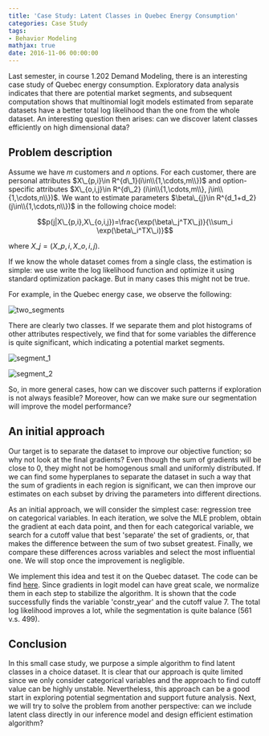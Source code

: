 ```yaml
---
title: 'Case Study: Latent Classes in Quebec Energy Consumption'
categories: Case Study
tags:
- Behavior Modeling
mathjax: true
date: 2016-11-06 00:00:00
---
```


Last semester, in course 1.202 Demand Modeling, there is an interesting case study of Quebec energy consumption. Exploratory data analysis indicates that there are potential market segments, and subsequent computation shows that multinomial logit models estimated from separate datasets have a better total log likelihood than the one from the whole dataset. An interesting question then arises: can we discover latent classes efficiently on high dimensional data?

<!--more-->

## Problem description

Assume we have $m$ customers and $n$ options. For each customer, there are personal attributes $X\_{p,i}\in R^{d\_1}(i\in\\{1,\cdots,m\\})$ and option-specific attributes $X\_{o,i,j}\in R^{d\_2} (i\in\\{1,\cdots,m\\}, j\in\\{1,\cdots,n\\})$. We want to estimate parameters $\beta\_{j}\in R^{d_1+d_2} (j\in\\{1,\cdots,n\\})$ in the following choice model:

$$p(j|X\_{p,i},X\_{o,i,j})=\frac{\exp(\beta\_j^TX\_j)}{\\sum_i \exp(\beta\_i^TX\_i)}$$

where $X\_j=(X\_{p,i},X\_{o,i,j})$.

If we know the whole dataset comes from a single class, the estimation is simple: we use write the log likelihood function and optimize it using standard optimization package. But in many cases this might not be true.

For example, in the Quebec energy case, we observe the following:

![two_segments](/blogs/images/latent_class_1.png)

There are clearly two classes. If we separate them and plot histograms of other attributes respectively, we find that for some variables the difference is quite significant, which indicating a potential market segments.

![segment_1](/blogs/images/latent_class_2.png)

![segment_2](/blogs/images/latent_class_3.png)

So, in more general cases, how can we discover such patterns if exploration is not always feasible? Moreover, how can we make sure our segmentation will improve the model performance?

## An initial approach

Our target is to separate the dataset to improve our objective function; so why not look at the final gradients? Even though the sum of gradients will be close to 0, they might not be homogenous small and uniformly distributed. If we can find some hyperplanes to separate the dataset in such a way that the sum of gradients in each region is significant, we can then improve our estimates on each subset by driving the parameters into different directions.

As an initial approach, we will consider the simplest case: regression tree on categorical variables. In each iteration, we solve the MLE problem, obtain the gradient at each data point, and then for each categorical variable, we search for a cutoff value that best 'separate' the set of gradients, or, that makes the difference between the sum of two subset greatest. Finally, we compare these differences across variables and select the most influential one. We will stop once the improvement is negligible.

We implement this idea and test it on the Quebec dataset. The code can be find [here](https://github.com/hanqiu92/latent_class_choice_model/blob/master/categorical_variable.py). Since gradients in logit model can have great scale, we normalize them in each step to stabilize the algorithm. It is shown that the code successfully finds the variable 'constr_year' and the cutoff value 7. The total log likelihood improves a lot, while the segmentation is quite balance (561 v.s. 499).

## Conclusion

In this small case study, we purpose a simple algorithm to find latent classes in a choice dataset. It is clear that our approach is quite limited since we only consider categorical variables and the approach to find cutoff value can be highly unstable. Nevertheless, this approach can be a good start in exploring potential segmentation and support future analysis. Next, we will try to solve the problem from another perspective: can we include latent class directly in our inference model and design efficient estimation algorithm?
